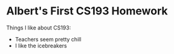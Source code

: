 # Albert's First CS193 Homework

Things I like about CS193:
- Teachers seem pretty chill
- I like the icebreakers

